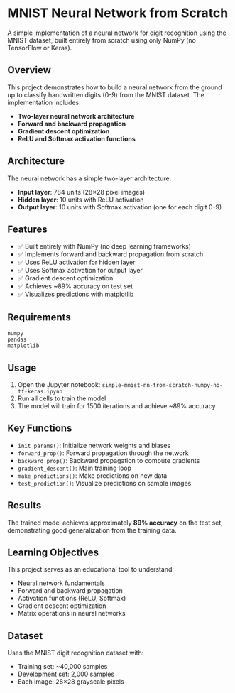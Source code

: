# MNIST Neural Network from Scratch

A simple implementation of a neural network for digit recognition using the MNIST dataset, built entirely from scratch using only NumPy (no TensorFlow or Keras).

## Overview

This project demonstrates how to build a neural network from the ground up to classify handwritten digits (0-9) from the MNIST dataset. The implementation includes:

- **Two-layer neural network architecture**
- **Forward and backward propagation**
- **Gradient descent optimization**
- **ReLU and Softmax activation functions**

## Architecture

The neural network has a simple two-layer architecture:

- **Input layer**: 784 units (28×28 pixel images)
- **Hidden layer**: 10 units with ReLU activation
- **Output layer**: 10 units with Softmax activation (one for each digit 0-9)

## Features

- ✅ Built entirely with NumPy (no deep learning frameworks)
- ✅ Implements forward and backward propagation from scratch
- ✅ Uses ReLU activation for hidden layer
- ✅ Uses Softmax activation for output layer
- ✅ Gradient descent optimization
- ✅ Achieves ~89% accuracy on test set
- ✅ Visualizes predictions with matplotlib

## Requirements

```
numpy
pandas
matplotlib
```

## Usage

1. Open the Jupyter notebook: `simple-mnist-nn-from-scratch-numpy-no-tf-keras.ipynb`
2. Run all cells to train the model
3. The model will train for 1500 iterations and achieve ~89% accuracy

## Key Functions

- `init_params()`: Initialize network weights and biases
- `forward_prop()`: Forward propagation through the network
- `backward_prop()`: Backward propagation to compute gradients
- `gradient_descent()`: Main training loop
- `make_predictions()`: Make predictions on new data
- `test_prediction()`: Visualize predictions on sample images

## Results

The trained model achieves approximately **89% accuracy** on the test set, demonstrating good generalization from the training data.

## Learning Objectives

This project serves as an educational tool to understand:

- Neural network fundamentals
- Forward and backward propagation
- Activation functions (ReLU, Softmax)
- Gradient descent optimization
- Matrix operations in neural networks

## Dataset

Uses the MNIST digit recognition dataset with:

- Training set: ~40,000 samples
- Development set: 2,000 samples
- Each image: 28×28 grayscale pixels
